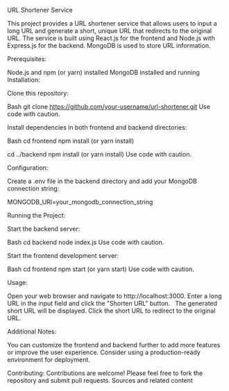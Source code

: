 URL Shortener Service

This project provides a URL shortener service that allows users to input a long URL and generate a short, unique URL that redirects to the original URL. The service is built using React.js for the frontend and Node.js with Express.js for the backend. MongoDB is used to store URL information.

Prerequisites:

Node.js and npm (or yarn) installed
MongoDB installed and running
Installation:

Clone this repository:

Bash git clone https://github.com/your-username/url-shortener.git
Use code with caution.

Install dependencies in both frontend and backend directories:

Bash
cd frontend
npm install  (or yarn install)

cd ../backend
npm install  (or yarn install)
Use code with caution.

Configuration:

Create a .env file in the backend directory and add your MongoDB connection string:

MONGODB_URI=your_mongodb_connection_string   

Running the Project:

Start the backend server:

Bash cd backend
node index.js
Use code with caution.

Start the frontend development server:

Bash cd frontend
npm start  (or yarn start)
Use code with caution.

Usage:

Open your web browser and navigate to http://localhost:3000.
Enter a long URL in the input field and click the "Shorten URL" button.   
The generated short URL will be displayed.
Click the short URL to redirect to the original URL.

Additional Notes:

You can customize the frontend and backend further to add more features or improve the user experience.
Consider using a production-ready environment for deployment.


Contributing:
Contributions are welcome! Please feel free to fork the repository and submit pull requests.
Sources and related content
